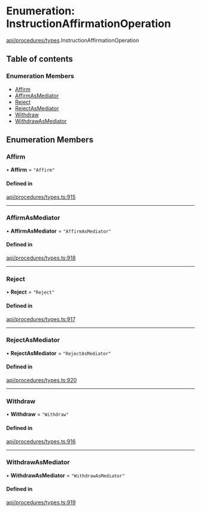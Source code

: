 # Enumeration: InstructionAffirmationOperation

[api/procedures/types](../wiki/api.procedures.types).InstructionAffirmationOperation

## Table of contents

### Enumeration Members

- [Affirm](../wiki/api.procedures.types.InstructionAffirmationOperation#affirm)
- [AffirmAsMediator](../wiki/api.procedures.types.InstructionAffirmationOperation#affirmasmediator)
- [Reject](../wiki/api.procedures.types.InstructionAffirmationOperation#reject)
- [RejectAsMediator](../wiki/api.procedures.types.InstructionAffirmationOperation#rejectasmediator)
- [Withdraw](../wiki/api.procedures.types.InstructionAffirmationOperation#withdraw)
- [WithdrawAsMediator](../wiki/api.procedures.types.InstructionAffirmationOperation#withdrawasmediator)

## Enumeration Members

### Affirm

• **Affirm** = ``"Affirm"``

#### Defined in

[api/procedures/types.ts:915](https://github.com/PolymeshAssociation/polymesh-sdk/blob/fe2e6dd1/src/api/procedures/types.ts#L915)

___

### AffirmAsMediator

• **AffirmAsMediator** = ``"AffirmAsMediator"``

#### Defined in

[api/procedures/types.ts:918](https://github.com/PolymeshAssociation/polymesh-sdk/blob/fe2e6dd1/src/api/procedures/types.ts#L918)

___

### Reject

• **Reject** = ``"Reject"``

#### Defined in

[api/procedures/types.ts:917](https://github.com/PolymeshAssociation/polymesh-sdk/blob/fe2e6dd1/src/api/procedures/types.ts#L917)

___

### RejectAsMediator

• **RejectAsMediator** = ``"RejectAsMediator"``

#### Defined in

[api/procedures/types.ts:920](https://github.com/PolymeshAssociation/polymesh-sdk/blob/fe2e6dd1/src/api/procedures/types.ts#L920)

___

### Withdraw

• **Withdraw** = ``"Withdraw"``

#### Defined in

[api/procedures/types.ts:916](https://github.com/PolymeshAssociation/polymesh-sdk/blob/fe2e6dd1/src/api/procedures/types.ts#L916)

___

### WithdrawAsMediator

• **WithdrawAsMediator** = ``"WithdrawAsMediator"``

#### Defined in

[api/procedures/types.ts:919](https://github.com/PolymeshAssociation/polymesh-sdk/blob/fe2e6dd1/src/api/procedures/types.ts#L919)
